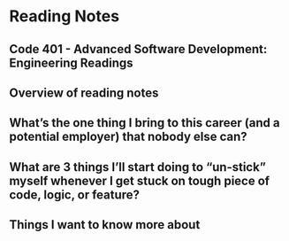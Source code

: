 # Reading Notes

## Code 401 - Advanced Software Development: Engineering Readings

## Overview of reading notes


## What’s the one thing I bring to this career (and a potential employer) that nobody else can?


## What are 3 things I’ll start doing to “un-stick” myself whenever I get stuck on tough piece of code, logic, or feature?

## Things I want to know more about


